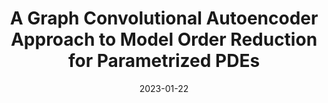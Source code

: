 ---
title: "A Graph Convolutional Autoencoder Approach to Model Order Reduction for Parametrized PDEs"
collection: publications
permalink: /publication/2023-01-22-A-Graph-Convolutional-Autoencoder-Approach-to-Model-Order-Reduction-for-Parametrized-PDEs
excerpt: 'arXiv:2305.08573'
paperurl: 'https://arxiv.org/abs/2305.08573'
date: 2023-01-22
item: 12
venue: 'arXiv:2305.08573'
paperurl: 'https://doi.org/10.48550/arXiv.2305.08573'
authors: 'F. Pichi, B. Moya, J. Hesthaven'
pubsource: 'unpublished'
bibtex: '@misc{PichiGraphConvolutionalAutoencoder2023, <br>
  title = {A Graph Convolutional Autoencoder Approach to Model Order Reduction for Parametrized {{PDEs}}},<br>
  author = {Pichi, Federico and Moya, Beatriz and Hesthaven, Jan S.},<br>
  year = {2023},<br>
  number = {arXiv:2305.08573},<br>
  eprint = {2305.08573},<br>
  primaryclass = {cs, math},<br>
  publisher = {{arXiv}},<br>
  doi = {10.48550/arXiv.2305.08573},<br>
  urldate = {2023-05-16},<br>
  archiveprefix = {arxiv}}<br>
'
---